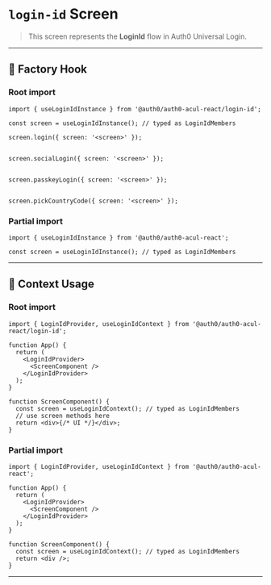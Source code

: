 # `login-id` Screen

> This screen represents the **LoginId** flow in Auth0 Universal Login.

---

## 🔹 Factory Hook
### Root import
```tsx
import { useLoginIdInstance } from '@auth0/auth0-acul-react/login-id';

const screen = useLoginIdInstance(); // typed as LoginIdMembers

screen.login({ screen: '<screen>' });


screen.socialLogin({ screen: '<screen>' });


screen.passkeyLogin({ screen: '<screen>' });


screen.pickCountryCode({ screen: '<screen>' });
```

### Partial import
```tsx
import { useLoginIdInstance } from '@auth0/auth0-acul-react';

const screen = useLoginIdInstance(); // typed as LoginIdMembers
```

---

## 🔹 Context Usage

### Root import
```tsx
import { LoginIdProvider, useLoginIdContext } from '@auth0/auth0-acul-react/login-id';

function App() {
  return (
    <LoginIdProvider>
      <ScreenComponent />
    </LoginIdProvider>
  );
}

function ScreenComponent() {
  const screen = useLoginIdContext(); // typed as LoginIdMembers
  // use screen methods here
  return <div>{/* UI */}</div>;
}
```


### Partial import
```tsx
import { LoginIdProvider, useLoginIdContext } from '@auth0/auth0-acul-react';

function App() {
  return (
    <LoginIdProvider>
      <ScreenComponent />
    </LoginIdProvider>
  );
}

function ScreenComponent() {
  const screen = useLoginIdContext(); // typed as LoginIdMembers
  return <div />;
}
```

---
